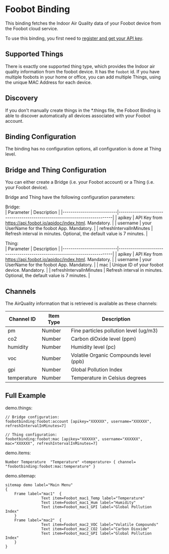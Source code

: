 # Foobot Binding

This binding fetches the Indoor Air Quality data of your Foobot device from the Foobot cloud service.

To use this binding, you first need to [register and get your API key](https://api.foobot.io/apidoc/index.html).

## Supported Things

There is exactly one supported thing type, which provides the Indoor air quality information from the foobot device.
It has the `foobot` id.
If you have multiple foobots in your home or office, you can add multiple Things, using the unique MAC Address for each device.

## Discovery

If you don't manually create things in the *.things file, the Foboot Binding is able to discover automatically all devices associated with your Foobot account.

## Binding Configuration

The binding has no configuration options, all configuration is done at Thing level.

## Bridge and Thing Configuration

You can either create a Bridge (i.e. your Foobot account) or a Thing (i.e. your Foobot device).

Bridge and Thing have the following configuration parameters:

Bridge:<br />
| Parameter                 | Description                                                               |
|---------------------------|---------------------------------------------------------------------------|
| apikey                    | API Key from https://api.foobot.io/apidoc/index.html. Mandatory.          |
| username                  | your UserName for the foobot App. Mandatory.                              |
| refreshIntervalInMinutes  | Refresh interval in minutes. Optional, the default value is 7 minutes.    |

Thing:<br />
| Parameter                 | Description                                                               |
|---------------------------|---------------------------------------------------------------------------|
| apikey                    | API Key from https://api.foobot.io/apidoc/index.html. Mandatory.          |
| username                  | your UserName for the foobot App. Mandatory.                              |
| mac                       | Unique ID of your foobot device. Mandatory.                               |
| refreshIntervalInMinutes  | Refresh interval in minutes. Optional, the default value is 7 minutes.    |


## Channels

The AirQuality information that is retrieved is available as these channels:

| Channel ID      | Item Type | Description                                  |
|-----------------|-----------|----------------------------------------------|
| pm              | Number    | Fine particles pollution level (ug/m3)       |
| co2             | Number    | Carbon diOxide level (ppm)                   |
| humidity        | Number    | Humidity level (pc)                          |
| voc             | Number    | Volatile Organic Compounds level (ppb)       |
| gpi             | Number    | Global Pollution Index                       |
| temperature     | Number    | Temperature in Celsius degrees               |


## Full Example

demo.things:

```
// Bridge configuration:
foobotbinding:foobot:account [apikey="XXXXXX", username="XXXXXX", refreshIntervalInMinutes=7]

// Thing configuration:
foobotbinding:foobot:mac [apikey="XXXXXX", username="XXXXXX", mac="XXXXXX", refreshIntervalInMinutes=7]
```

demo.items:

```
Number Temperature  "Temperature" <temperature> { channel= "foobotbinding:foobot:mac:temperature" }
```

demo.sitemap:

```
sitemap demo label="Main Menu"
{
    Frame label="mac1"  {
                Text item=Foobot_mac1_Temp label="Temperature"
                Text item=Foobot_mac1_Hum label="Humidity"
                Text item=Foobot_mac1_GPI label="Global Pollution Index"
    }
    Frame label="mac2"  {
                Text item=Foobot_mac2_VOC label="Volatile Compounds"
                Text item=Foobot_mac2_CO2 label="Carbon Dioxide"
                Text item=Foobot_mac2_GPI label="Global Pollution Index"
    }
}
```

